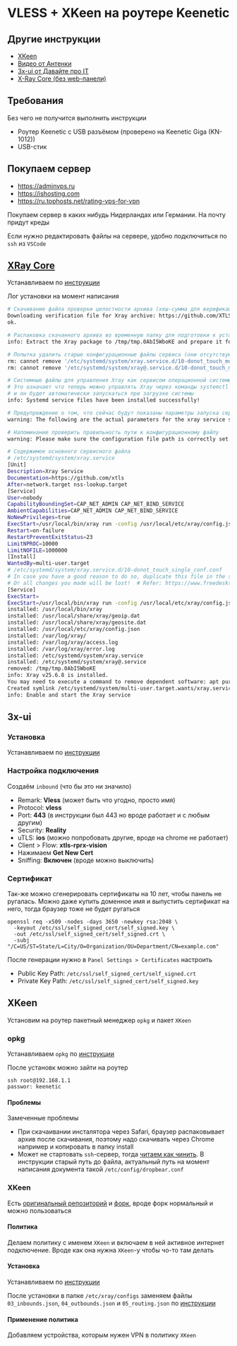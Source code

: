# VLESS + XKeen на роутере Keenetic

## Другие инструкции

- [XKeen](https://github.com/Corvus-Malus/XKeen)
- [Видео от Антенки](https://www.youtube.com/watch?v=CtiILKiAg5Y)
- [3x-ui от Давайте про IT](https://www.youtube.com/watch?v=zt4oxHeUbdk&t=1225s)
- [X-Ray Core (без web-панели)](https://www.youtube.com/watch?v=PHn5JE9rXgg)

## Требования

Без чего не получится выполнить инструкции

- Роутер Keenetic с USB разъёмом (проверено на Keenetic Giga (KN-1012))
- USB-стик

## Покупаем сервер

- https://adminvps.ru
- https://ishosting.com
- https://ru.tophosts.net/rating-vps-for-vpn

Покупаем сервер в каких нибудь Нидерландах или Германии. На почту придут креды

Если нужно редактировать файлы на сервере, удобно подключиться по `ssh` из `VSCode`

## [XRay Core](https://github.com/XTLS/Xray-core)

Устанавливаем по [инструкции](https://github.com/XTLS/Xray-core?tab=readme-ov-file#installation)

Лог установки на момент написания

```bash
# Скачивание файла проверки целостности архива (хеш-сумма для верификации)
Downloading verification file for Xray archive: https://github.com/XTLS/Xray-core/releases/download/v25.6.8/Xray-linux-64.zip.dgst
ok.

# Распаковка скачанного архива во временную папку для подготовки к установке
info: Extract the Xray package to /tmp/tmp.0AbI5WboKE and prepare it for installation.

# Попытка удалить старые конфигурационные файлы сервиса (они отсутствуют - это нормально для первой установки)
rm: cannot remove '/etc/systemd/system/xray.service.d/10-donot_touch_multi_conf.conf': No such file or directory
rm: cannot remove '/etc/systemd/system/xray@.service.d/10-donot_touch_multi_conf.conf': No such file or directory

# Системные файлы для управления Xray как сервисом операционной системы успешно созданы и настроены
# Это означает что теперь можно управлять Xray через команды systemctl (start/stop/restart/enable)
# и он будет автоматически запускаться при загрузке системы
info: Systemd service files have been installed successfully!

# Предупреждение о том, что сейчас будут показаны параметры запуска сервиса
warning: The following are the actual parameters for the xray service startup.

# Напоминание проверить правильность пути к конфигурационному файлу
warning: Please make sure the configuration file path is correctly set.

# Содержимое основного сервисного файла
# /etc/systemd/system/xray.service
[Unit]
Description=Xray Service
Documentation=https://github.com/xtls
After=network.target nss-lookup.target
[Service]
User=nobody
CapabilityBoundingSet=CAP_NET_ADMIN CAP_NET_BIND_SERVICE
AmbientCapabilities=CAP_NET_ADMIN CAP_NET_BIND_SERVICE
NoNewPrivileges=true
ExecStart=/usr/local/bin/xray run -config /usr/local/etc/xray/config.json
Restart=on-failure
RestartPreventExitStatus=23
LimitNPROC=10000
LimitNOFILE=1000000
[Install]
WantedBy=multi-user.target
# /etc/systemd/system/xray.service.d/10-donot_touch_single_conf.conf
# In case you have a good reason to do so, duplicate this file in the same directory and make your customizes there.
# Or all changes you made will be lost!  # Refer: https://www.freedesktop.org/software/systemd/man/systemd.unit.html
[Service]
ExecStart=
ExecStart=/usr/local/bin/xray run -config /usr/local/etc/xray/config.json
installed: /usr/local/bin/xray
installed: /usr/local/share/xray/geoip.dat
installed: /usr/local/share/xray/geosite.dat
installed: /usr/local/etc/xray/config.json
installed: /var/log/xray/
installed: /var/log/xray/access.log
installed: /var/log/xray/error.log
installed: /etc/systemd/system/xray.service
installed: /etc/systemd/system/xray@.service
removed: /tmp/tmp.0AbI5WboKE
info: Xray v25.6.8 is installed.
You may need to execute a command to remove dependent software: apt purge curl unzip
Created symlink /etc/systemd/system/multi-user.target.wants/xray.service → /etc/systemd/system/xray.service.
info: Enable and start the Xray service
```

## 3x-ui

### Установка

Устанавливаем по [инструкции](https://github.com/MHSanaei/3x-ui)

### Настройка подключения

Создаём `inbound` (что бы это ни значило)
- Remark: **Vless** (может быть что угодно, просто имя)
- Protocol: **vless**
- Port: **443** (в инструкции был 443 но вроде работает и с любым другим)
- Security: **Reality**
- uTLS: **ios** (можно попробовать другие, вроде на chrome не работает)
- Client > Flow: **xtls-rprx-vision**
- Нажимаем **Get New Cert**
- Sniffing: **Включен** (вроде можно выключить)

### Сертификат

Так-же можно сгенерировать сертификаты на 10 лет, чтобы панель не ругалась. Можно даже купить доменное имя и выпустить сертификат на него, тогда браузер тоже не будет ругаться

```
openssl req -x509 -nodes -days 3650 -newkey rsa:2048 \
  -keyout /etc/ssl/self_signed_cert/self_signed.key \
  -out /etc/ssl/self_signed_cert/self_signed.crt \
  -subj "/C=US/ST=State/L=City/O=Organization/OU=Department/CN=example.com"
```

После генерации нужно в `Panel Settings > Certificates` настроить
- Public Key Path: `/etc/ssl/self_signed_cert/self_signed.crt`
- Private Key Path: `/etc/ssl/self_signed_cert/self_signed.key`

## XKeen

Установим на роутер пакетный менеджер `opkg` и пакет `XKeen`

### opkg

Устанавливаем `opkg` по [инструкции](https://help.keenetic.com/hc/ru/articles/360021214160-Установка-системы-пакетов-репозитория-Entware-на-USB-накопитель)

После установк можно зайти на роутер

```
ssh root@192.168.1.1
passwor: keenetic
```

#### Проблемы

Замеченные проблемы

- При скачаивании инсталятора через Safari, браузер распаковывает архив после скачивания, поэтому надо скачивать через Chrome например и копировать в папку install
- Может не стартовать `ssh`-сервер, тогда [читаем как чинить](https://forum.keenetic.ru/topic/6012-работа-с-entware-при-обновлениях-прошивки-keenetic/). В инструкции старый путь до файла, актуальный путь на момент написания документа такой `/etc/config/dropbear.conf`

### XKeen

Есть [оригинальный репозиторий](https://github.com/Skrill0/XKeen) и [форк](https://github.com/jameszeroX/XKeen), вроде форк нормальный и можно пользоваться

#### Политика

Делаем политику с именем `XKeen` и включаем в ней активное интернет подключение. Вроде как она нужна `XKeen`-у чтобы чо-то там делать

#### Установка

Устанавливаем по [инструкции](https://github.com/jameszeroX/XKeen)

После установки в папке `/etc/xray/configs` заменяем файлы `03_inbounds.json`, `04_outbounds.json` и `05_routing.json` по [инструкции](https://github.com/Corvus-Malus/XKeen?tab=readme-ov-file#настройка-xray)

#### Применение политика

Добавляем устройства, которым нужен VPN в политику `XKeen`

